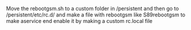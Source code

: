 Move the rebootgsm.sh to a custom folder in /persistent and then go to /persistent/etc/rc.d/ and make a file with rebootgsm like S89rebootgsm to make aservice end enable it by making a custom rc.local file

